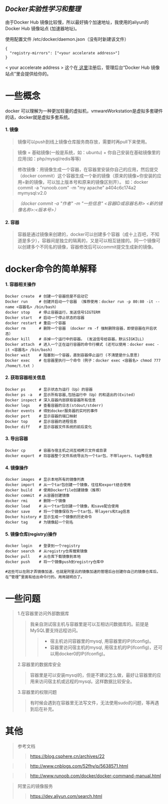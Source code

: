 *Docker实验性学习和整理*
---
由于Docker Hub 镜像比较慢，所以最好搞个加速地址，我使用的aliyun的
Docker Hub 镜像站点 (加速器地址)。

使用配置文件 /etc/docker/daemon.json（没有时新建该文件）

```shell
{
  "registry-mirrors": ["<your accelerate address>"]
}
```
< your accelerate address > 这个在[ 这里](https://cr.console.aliyun.com/?spm=5176.100239.blogcont29941.13.Grxfgq)注册后，管理后台“Docker Hub 镜像站点”里会提供给你的。


# 一些概念 #
docker 可以理解为一种更加轻量的虚拟机，vmwareWorkstation是虚拟多套硬件的话，docker就是虚拟多套系统。

#### 1. 镜像
> 镜像可以push到线上镜像仓库服务商存放，需要时再pull下来使用。

> 镜像 = 基础镜像(一般是系统，如：ubuntu) + 你自己安装在基础镜像里的应用(如：php/mysql/redis等等)

  > 修改镜像：用镜像生成一个容器，在容器里安装你自己的应用，然后提交（docker commit）这个容器生成一个新的镜像（原来的镜像+你安装的应用=新的镜像，可以加上版本号和原来的镜像区别开）。
  如：docker commit -a "runoob.com" -m "my apache" a404c6c174a2  mymysql:v2.0

  > *（docker commit -a "作者" -m "一些信息" <容器ID或容器名称>  <新的镜像名称>:<版本号>）*

#### 2. 容器
  > 容器是通过镜像来创建的，docker可以创建多个容器（成十上百吧，不知道是多少），容器间是独立的隔离的，又是可以相互链接的。同一个镜像可以创建多个不同名的镜像，容器修改后可以commit提交生成新的镜像。





# docker命令的简单解释 #
#### 1. 容器相关操作
  ```shell
  Docker create  # 创建一个容器但是不启动它
  Docker run     # 创建并启动一个容器 （推荐使用：docker run -p 80:80 -it --name <容器名> /bin/bash）
  docker stop    # 停止容器运行，发送信号SIGTERM
  Docker start   # 启动一个停止状态的容器
  docker restart # 重启一个容器
  docker rm      # 删除一个容器 （docker rm -f 强制删除容器，即使容器在开启状态）
  docker kill    # 杀掉一个运行中的容器。 (发送信号给容器，默认SIGKILL)
  Docker attach  # 进入一个正在运行容器的命令行模式 (还可以使用：docker exec -it <容器名> /bin/bash)
Docker wait    # 阻塞到一个容器，直到容器停止运行 (不清楚是什么意思)
  Docker exec    # 在容器里执行一个命令（例子：docker exec <容器名> chmod 777 /home/t.txt ）
  ```

#### 2. 获取容器相关信息
  ```shell
  Docker ps      # 显示状态为运行（Up）的容器
docker ps -a   # 显示所有容器,包括运行中（Up）的和退出的(Exited)
  Docker inspect # 深入容器内部获取容器所有信息
docker logs    # 查看容器的日志(stdout/stderr)
  docker events  # 得到docker服务器的实时的事件
  docker port    # 显示容器的端口映射
  Docker top     # 显示容器的进程信息
  Docker diff    # 显示容器文件系统的前后变化
  ```

#### 3. 导出容器
  ```shell
  Docker cp      # 容器与宿主机之间互相拷贝文件或目录
  docker export  # 将容器整个文件系统导出为一个tar包，不带layers、tag等信息
  ```
#### 4. 镜像操作
  ```shell
  docker images  # 显示本地所有的镜像列表
  docker import  # 从一个tar包创建一个镜像，往往和export结合使用
  docker build   # 使用Dockerfile创建镜像（推荐）
  docker commit  # 从容器创建镜像
  docker rmi     # 删除一个镜像
  docker load    # 从一个tar包创建一个镜像，和save配合使用
  docker save    # 将一个镜像保存为一个tar包，带layers和tag信息
  Docker history # 显示生成一个镜像的历史命令
  docker tag     # 为镜像起一个别名
  ```

#### 5. 镜像仓库(registry)操作
  ```shell
  docker login   # 登录到一个registry
  docker search  # 从registry仓库搜索镜像
  Docker pull    # 从仓库下载镜像到本地
  docker push    # 将一个镜像push到registry仓库中

#这些可以在刚才弄镜像加速，也就是阿里云的镜像加速的管理后台创建你自己的镜像仓库后，在“管理”里面有给出命令行的。用用就明白了。
  ```


# 一些问题 #
  > 1.在容器里访问外部数据库
  > > 我亲自测试宿主机与容器里是可以互相访问数据库的。前提是MySQL要支持远程访问。
  > > > * 宿主机访问容器里的mysql, 用容器里的IP(ifconfig)。
  > > > * 容器里访问宿主机的mysql, 用宿主机的IP(ifconfig)，还可以用docker0的IP(ifconfig)。
  >
  >  2.容器里的数据库安全
  > > 容器里是可以安装mysql的，但是不建议怎么做，最好让容器里的应用来访问宿主机或远程的mysql。这样数据比较安全。
  >
  > 3.容器里的权限问题
  > > 有时候会遇到在容器里无法写文件，无法使用sudo的问题，等再遇到后在补充。
  >


# 其他 #
  > 参考文档
  > > https://blog.csphere.cn/archives/22

  > > http://www.cnblogs.com/52fhy/p/5638571.html

  > > http://www.runoob.com/docker/docker-command-manual.html

  >
  > 阿里云的镜像服务
  > > https://dev.aliyun.com/search.html
  >

